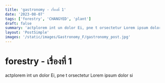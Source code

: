 ```yaml
---
title: 'gastronomy - เรื่องที่ 1'
date: '2023-08-07'
tags: ['forestry', 'CHANGYED', 'plant']
draft: false
summary: 'actplorem int un dolor Ei, pne t orsectetur Lorem ipsum dolor si'
layout: 'PostSimple'
images: '/static/images/Gastronomy_F/gastronomy_post.jpg'
---
```


# forestry - เรื่องที่ 1
actplorem int un dolor Ei, pne t orsectetur Lorem ipsum dolor si
